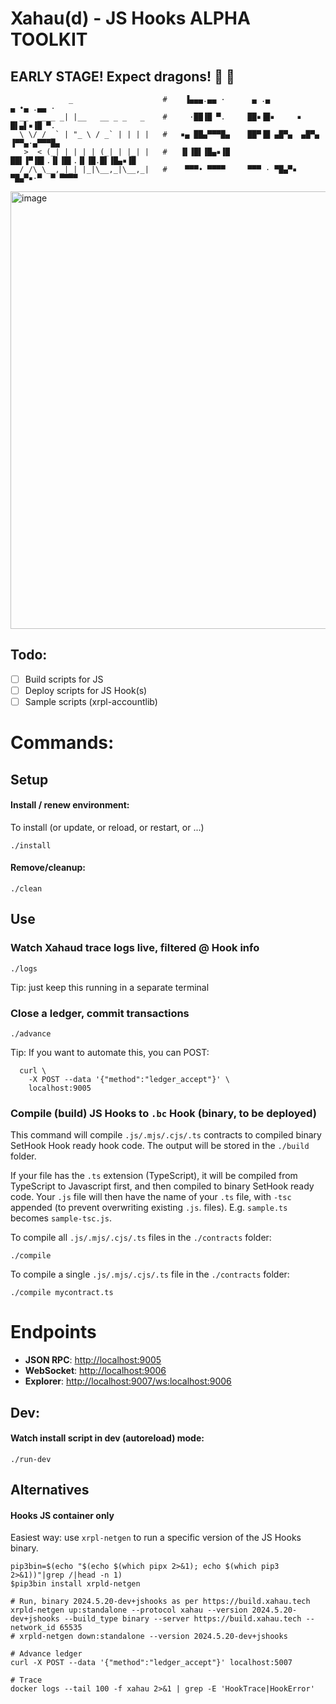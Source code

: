 # Xahau(d) - JS Hooks ALPHA TOOLKIT
## EARLY STAGE! Expect dragons! 🐉 🐉

```
             _                    #    ▐▄▄▄.▄▄ ·      ▄ .▄            ▄ •▄ .▄▄ ·
  __  ____ _| |__   __ _ _   _    #     ·██▐█ ▀.     ██▪▐█▪     ▪     █▌▄▌▪▐█ ▀.
  \ \/ / _` | "_ \ / _` | | | |   #   ▪▄ ██▄▀▀▀█▄    ██▀▐█ ▄█▀▄  ▄█▀▄ ▐▀▀▄·▄▀▀▀█▄
   >  < (_| | | | | (_| | |_| |   #   ▐▌▐█▌▐█▄▪▐█    ██▌▐▀▐█▌.▐▌▐█▌.▐▌▐█.█▌▐█▄▪▐█
  /_/\_\__,_|_| |_|\__,_|\__,_|   #    ▀▀▀• ▀▀▀▀     ▀▀▀ · ▀█▄▀▪ ▀█▄▀▪·▀  ▀ ▀▀▀▀
```

<img width="700" alt="image" src="https://github.com/Xahau/jshooks-alpha/assets/4756161/a5ade08d-ee46-43da-8474-3df330356a1b">

## Todo:

- [ ] Build scripts for JS
- [ ] Deploy scripts for JS Hook(s)
- [ ] Sample scripts (xrpl-accountlib)

# Commands:

## Setup

#### Install / renew environment:

To install (or update, or reload, or restart, or ...)

```
./install
```

#### Remove/cleanup:

```
./clean
```

##  Use

### Watch Xahaud trace logs live, filtered @ Hook info
```
./logs
```
Tip: just keep this running in a separate terminal

### Close a ledger, commit transactions
```
./advance
```
Tip: If you want to automate this, you can POST:  
```
  curl \
    -X POST --data '{"method":"ledger_accept"}' \
    localhost:9005
```

### Compile (build) JS Hooks to `.bc` Hook (binary, to be deployed)
This command will compile `.js/.mjs/.cjs/.ts` contracts to compiled binary SetHook Hook ready hook code. The output will be stored in the `./build` folder.

If your file has the `.ts` extension (TypeScript), it will be compiled from TypeScript to Javascript first, and then compiled to binary SetHook ready code. Your `.js` file will then have the name of your `.ts` file, with `-tsc` appended (to prevent overwriting existing `.js`. files). E.g. `sample.ts` becomes `sample-tsc.js`.

To compile all `.js/.mjs/.cjs/.ts` files in the `./contracts` folder:
```
./compile
```

To compile a single `.js/.mjs/.cjs/.ts` file in the `./contracts` folder:
```
./compile mycontract.ts
```

# Endpoints

- **JSON RPC**: [http://localhost:9005](http://localhost:9005)
- **WebSocket**: [http://localhost:9006](http://localhost:9006)
- **Explorer**: [http://localhost:9007/ws:localhost:9006](http://localhost:9007/ws:localhost:9006)

## Dev:

#### Watch install script in dev (autoreload) mode:

```
./run-dev
```

## Alternatives

#### Hooks JS container only

Easiest way: use `xrpl-netgen` to run a specific version of the JS Hooks binary.

```
pip3bin=$(echo "$(echo $(which pipx 2>&1); echo $(which pip3 2>&1))"|grep /|head -n 1)
$pip3bin install xrpld-netgen

# Run, binary 2024.5.20-dev+jshooks as per https://build.xahau.tech
xrpld-netgen up:standalone --protocol xahau --version 2024.5.20-dev+jshooks --build_type binary --server https://build.xahau.tech --network_id 65535
# xrpld-netgen down:standalone --version 2024.5.20-dev+jshooks

# Advance ledger
curl -X POST --data '{"method":"ledger_accept"}' localhost:5007

# Trace
docker logs --tail 100 -f xahau 2>&1 | grep -E 'HookTrace|HookError'
```
